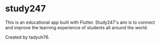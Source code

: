 # study247

This is an educational app built with Flutter.
Study247's aim is to connect and improve the learning experience of students all around the world.

Created by tadyuh76.
